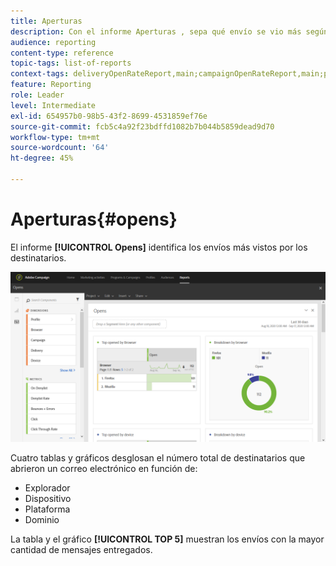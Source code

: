 ```yaml
---
title: Aperturas
description: Con el informe Aperturas , sepa qué envío se vio más según diversos criterios.
audience: reporting
content-type: reference
topic-tags: list-of-reports
context-tags: deliveryOpenRateReport,main;campaignOpenRateReport,main;programOpenRateReport,main
feature: Reporting
role: Leader
level: Intermediate
exl-id: 654957b0-98b5-43f2-8699-4531859ef76e
source-git-commit: fcb5c4a92f23bdffd1082b7b044b5859dead9d70
workflow-type: tm+mt
source-wordcount: '64'
ht-degree: 45%

---
```


# Aperturas{#opens}

El informe **[!UICONTROL Opens]** identifica los envíos más vistos por los destinatarios.

![](assets/delivery_reports_opens.png)

Cuatro tablas y gráficos desglosan el número total de destinatarios que abrieron un correo electrónico en función de:

* Explorador
* Dispositivo
* Plataforma
* Dominio

La tabla y el gráfico **[!UICONTROL TOP 5]** muestran los envíos con la mayor cantidad de mensajes entregados.
